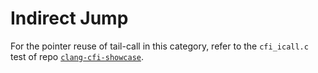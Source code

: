 # Indirect Jump

For the pointer reuse of tail-call in this category, refer to the `cfi_icall.c` test of repo [`clang-cfi-showcase`](https://github.com/trailofbits/clang-cfi-showcase).
